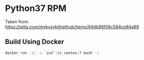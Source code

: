 Python37 RPM
============

Taken from: https://qiita.com/mykysyk@github/items/94db96f58c584ce84a89


Build Using Docker
------------------

```sh
docker run -it -v `pwd`:/v centos:7 bash -i
```
